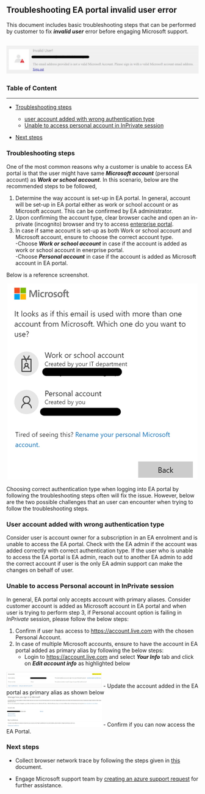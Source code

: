 ## Troubleshooting EA portal invalid user error

This document includes basic troubleshooting steps that can be performed by customer to fix ***invalid user*** error before engaging Microsoft support.
<br>

![image](./images/image1.jpg)
---
### Table of Content

 --- 
- [Troubleshooting steps](#troubleshooting-steps)

	- [user account added with wrong authentication type](#user-account-added-with-wrong-authentication-type)
	- [Unable to access personal account in InPrivate session](#unable-to-access-personal-account-in-inprivate-session)
- [Next steps](#next-steps) 

### Troubleshooting steps

One of the most common reasons why a customer is unable to access EA portal is that the user might have same ***Microsoft account*** (personal account) as ***Work or school account***. In this scenario, below are the recommended steps to be followed,

1. Determine the way account is set-up in EA portal. In general, account will be set-up in EA portal either as work or school account or as Microsoft account. 	      This can be confirmed by EA administrator. 
2. Upon confirming the account type, clear browser cache and open an in-private (incognito) browser and try to access [enterprise portal](https://ea.azure.com/).
3. In case if same account is set-up as both Work or school account and Microsoft account, ensure to choose the correct account type. <br>
	-Choose ***Work or school account*** in case if the account is added as work or school account in enerprise portal.<br>
	-Choose ***Personal account*** in case if the account is added as Microsoft account in EA portal. 
	
Below is a reference screenshot.

<p align="center">
<img src="./images/image2.jpg" alt="image2" style="width:500px;" style="height:500px;"/>
</p>

Choosing correct authentication type when logging into EA portal by following the troubleshooting steps often will fix the issue. However, below are the two possible challenges that an user can encounter when trying to follow the troubleshooting steps. 

### User account added with wrong authentication type

Consider user is account owner for a subscription in an EA enrolment and is unable to access the EA portal. Check with the EA admin if the account was added correctly with correct authentication type. If the user who is unable to access the EA portal is EA admin, reach out to another EA admin to add the correct account if user is the only EA admin support can make the changes on behalf of user.

### Unable to access Personal account in InPrivate session

In general, EA portal only accepts account with primary aliases. Consider customer account is added as Microsoft account in EA portal and when user is trying to perform step 3, if Personal account option is failing in *InPrivate* session, please follow the below steps:

1.	Confirm if user has access to https://account.live.com with the chosen Personal Account.
2.	In case of multiple Microsoft accounts, ensure to have the account in EA portal added as primary alias by following the below steps: <br>
	- Login to https://account.live.com  and select ***Your Info*** tab and click on ***Edit account info*** as highlighted below
<img src="./images/image3.jpg" alt="image3" style="width:250px;" style="height:200px;"/>
	- Update the account added in the EA portal as primary alias as shown below

<img src="./images/image4.jpg" alt="image4" style="width:250px;" style="height:250px;"/>
	- Confirm if you can now access the EA Portal.
	
### Next steps 

- Collect browser network trace by following the steps given in [this](https://nam02.safelinks.protection.outlook.com/?url=https%3A%2F%2Fdocs.microsoft.com%2Fen-us%2Fazure%2Fazure-portal%2Fcapture-browser-trace&data=04%7C01%7Cdkrishnaveni%40microsoftsupport.com%7C3b82329f6b9b4ae019f608da03672bd6%7Cb4c546a47dac46a6a7dded822a11efd3%7C0%7C0%7C637826038903625296%7CUnknown%7CTWFpbGZsb3d8eyJWIjoiMC4wLjAwMDAiLCJQIjoiV2luMzIiLCJBTiI6Ik1haWwiLCJXVCI6Mn0%3D%7C3000&sdata=QB1wwYhFZHKRFBE%2BEyfmNN6JTfw0uzYXcp1%2BV87GlSU%3D&reserved=0) document.

- Engage Microsoft support team by [creating an azure support request](https://docs.microsoft.com/en-us/azure/azure-portal/supportability/how-to-create-azure-support-request) for further assistance.

